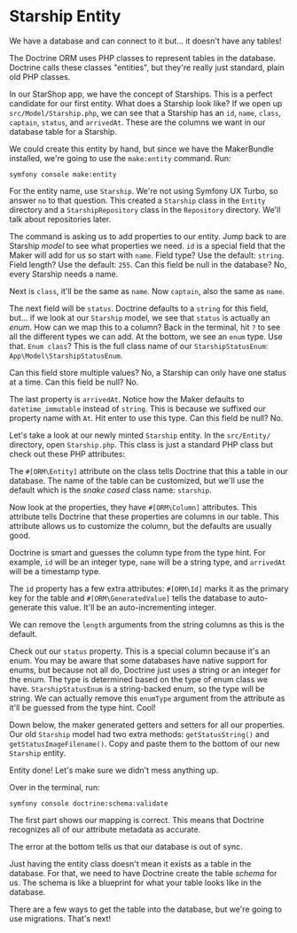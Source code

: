 # Starship Entity

We have a database and can connect to it but... it doesn't have any tables!

The Doctrine ORM uses PHP classes to represent tables in the database. Doctrine
calls these classes "entities", but they're really just standard, plain old PHP
classes.

In our StarShop app, we have the concept of Starships. This is a perfect candidate
for our first entity. What does a Starship look like? If we open up
`src/Model/Starship.php`, we can see that a Starship has an `id`, `name`, `class`,
`captain`, `status`, and `arrivedAt`. These are the columns we want in our database
table for a Starship.

We could create this entity by hand, but since we have the MakerBundle installed,
we're going to use the `make:entity` command. Run:

```terminal
symfony console make:entity
```

For the entity name, use `Starship`. We're not using Symfony UX Turbo, so answer
`no` to that question. This created a `Starship` class in the `Entity` directory
and a `StarshipRepository` class in the `Repository` directory. We'll talk about
repositories later.

The command is asking us to add properties to our entity. Jump back to are Starship
*model* to see what properties we need. `id` is a special field that the Maker
will add for us so start with `name`. Field type? Use the default: `string`. Field
length? Use the default: `255`. Can this field be null in the database? No, every
Starship needs a name.

Next is `class`, it'll be the same as `name`. Now `captain`, also the same as `name`.

The next field will be `status`. Doctrine defaults to a `string` for this field, but...
if we look at our `Starship` model, we see that `status` is actually an _enum_. How
can we map this to a column? Back in the terminal, hit `?` to see all the different
types we can add. At the bottom, we see an `enum` type. Use that. `Enum class`? This
is the full class name of our `StarshipStatusEnum`: `App\Model\StarshipStatusEnum`.

Can this field store multiple values? No, a Starship can only have one status at a
time. Can this field be null? No.

The last property is `arrivedAt`. Notice how the Maker defaults to `datetime_immutable`
instead of `string`. This is because we suffixed our property name with `At`. Hit enter
to use this type. Can this field be null? No.

Let's take a look at our newly minted `Starship` entity. In the `src/Entity/` directory,
open `Starship.php`. This class is just a standard PHP class but check out these
PHP attributes:

The `#[ORM\Entity]` attribute on the class tells Doctrine that this a table in our
database. The name of the table can be customized, but we'll use the default which is
the _snake cased_ class name: `starship`.

Now look at the properties, they have `#[ORM\Column]` attributes. This attribute
tells Doctrine that these properties are columns in our table. This attribute allows
us to customize the column, but the defaults are usually good.

Doctrine is smart and guesses the column type from the type hint. For example, `id`
will be an integer type, `name` will be a string type, and `arrivedAt` will be a
timestamp type.

The `id` property has a few extra attributes: `#[ORM\Id]` marks it as the primary key
for the table and `#[ORM\GeneratedValue]` tells the database to auto-generate this value.
It'll be an auto-incrementing integer.

We can remove the `length` arguments from the string columns as this is the default.

Check out our `status` property. This is a special column because it's an enum. You
may be aware that some databases have native support for enums, but because not all
do, Doctrine just uses a string or an integer for the enum. The type is determined
based on the type of enum class we have. `StarshipStatusEnum` is a string-backed enum,
so the type will be string. We can actually remove this `enumType` argument from the
attribute as it'll be guessed from the type hint. Cool!

Down below, the maker generated getters and setters for all our properties. Our
old `Starship` model had two extra methods: `getStatusString()` and
`getStatusImageFilename()`. Copy and paste them to the bottom of our new `Starship`
entity.

Entity done! Let's make sure we didn't mess anything up.

Over in the terminal, run:

```terminal
symfony console doctrine:schema:validate
```

The first part shows our mapping is correct. This means that Doctrine recognizes all
of our attribute metadata as accurate.

The error at the bottom tells us that our database is out of sync.

Just having the entity class doesn't mean it exists as a table in the database. For
that, we need to have Doctrine create the table _schema_ for us. The schema is like a
blueprint for what your table looks like in the database.

There are a few ways to get the table into the database, but we're going to use
migrations. That's next!
